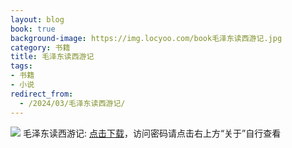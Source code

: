 ```yaml
---
layout: blog
book: true
background-image: https://img.locyoo.com/book毛泽东读西游记.jpg
category: 书籍
title: 毛泽东读西游记
tags:
- 书籍
- 小说
redirect_from:
  - /2024/03/毛泽东读西游记/
---
```

![](https://img.locyoo.com/book毛泽东读西游记.jpg)
毛泽东读西游记: <a name = "ref1" href="https://url18.ctfile.com/f/50983618-1225827466-1d23e8?p=3619">点击下载</a>，访问密码请点击右上方“关于”自行查看
